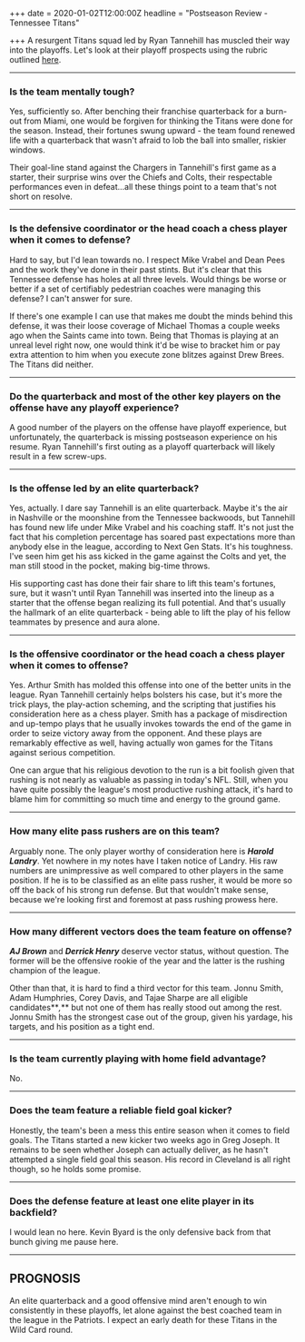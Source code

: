 +++
date = 2020-01-02T12:00:00Z
headline = "Postseason Review - Tennessee Titans"

+++
A resurgent Titans squad led by Ryan Tannehill has muscled their way into the playoffs. Let's look at their playoff prospects using the rubric outlined [here](https://owlpicks.com/posts/postseason-review-team-assessment-rubric/ "Rubric").

***

### Is the team mentally tough?

Yes, sufficiently so. After benching their franchise quarterback for a burn-out from Miami, one would be forgiven for thinking the Titans were done for the season. Instead, their fortunes swung upward - the team found renewed life with a quarterback that wasn't afraid to lob the ball into smaller, riskier windows.

Their goal-line stand against the Chargers in Tannehill's first game as a starter, their surprise wins over the Chiefs and Colts, their respectable performances even in defeat...all these things point to a team that's not short on resolve.

***

### Is the defensive coordinator or the head coach a chess player when it comes to defense?

Hard to say, but I'd lean towards no. I respect Mike Vrabel and Dean Pees and the work they've done in their past stints. But it's clear that this Tennessee defense has holes at all three levels. Would things be worse or better if a set of certifiably pedestrian coaches were managing this defense? I can't answer for sure.

If there's one example I can use that makes me doubt the minds behind this defense, it was their loose coverage of Michael Thomas a couple weeks ago when the Saints came into town. Being that Thomas is playing at an unreal level right now, one would think it'd be wise to bracket him or pay extra attention to him when you execute zone blitzes against Drew Brees. The Titans did neither.

***

### Do the quarterback and most of the other key players on the offense have any playoff experience?

A good number of the players on the offense have playoff experience, but unfortunately, the quarterback is missing postseason experience on his resume. Ryan Tannehill's first outing as a playoff quarterback will likely result in a few screw-ups.

***

### Is the offense led by an elite quarterback?

Yes, actually. I dare say Tannehill is an elite quarterback. Maybe it's the air in Nashville or the moonshine from the Tennessee backwoods, but Tannehill has found new life under Mike Vrabel and his coaching staff. It's not just the fact that his completion percentage has soared past expectations more than anybody else in the league, according to Next Gen Stats. It's his toughness. I've seen him get his ass kicked in the game against the Colts and yet, the man still stood in the pocket, making big-time throws.

His supporting cast has done their fair share to lift this team's fortunes, sure, but it wasn't until Ryan Tannehill was inserted into the lineup as a starter that the offense began realizing its full potential. And that's usually the hallmark of an elite quarterback - being able to lift the play of his fellow teammates by presence and aura alone.

***

### Is the offensive coordinator or the head coach a chess player when it comes to offense?

Yes. Arthur Smith has molded this offense into one of the better units in the league. Ryan Tannehill certainly helps bolsters his case, but it's more the trick plays, the play-action scheming, and the scripting that justifies his consideration here as a chess player. Smith has a package of misdirection and up-tempo plays that he usually invokes towards the end of the game in order to seize victory away from the opponent. And these plays are remarkably effective as well, having actually won games for the Titans against serious competition.

One can argue that his religious devotion to the run is a bit foolish given that rushing is not nearly as valuable as passing in today's NFL. Still, when you have quite possibly the league's most productive rushing attack, it's hard to blame him for committing so much time and energy to the ground game.

***

### How many elite pass rushers are on this team?

Arguably none. The only player worthy of consideration here is **_Harold Landry_**. Yet nowhere in my notes have I taken notice of Landry. His raw numbers are unimpressive as well compared to other players in the same position. If he is to be classified as an elite pass rusher, it would be more so off the back of his strong run defense. But that wouldn't make sense, because we're looking first and foremost at pass rushing prowess here.

***

### How many different vectors does the team feature on offense?

**_AJ Brown_** and **_Derrick Henry_** deserve vector status, without question. The former will be the offensive rookie of the year and the latter is the rushing champion of the league.

Other than that, it is hard to find a third vector for this team. Jonnu Smith, Adam Humphries, Corey Davis, and Tajae Sharpe are all eligible candidates**_,_** but not one of them has really stood out among the rest. Jonnu Smith has the strongest case out of the group, given his yardage, his targets, and his position as a tight end.

***

### Is the team currently playing with home field advantage?

No.

***

### Does the team feature a reliable field goal kicker?

Honestly, the team's been a mess this entire season when it comes to field goals. The Titans started a new kicker two weeks ago in Greg Joseph. It remains to be seen whether Joseph can actually deliver, as he hasn't attempted a single field goal this season. His record in Cleveland is all right though, so he holds some promise.

***

### Does the defense feature at least one elite player in its backfield?

I would lean no here. Kevin Byard is the only defensive back from that bunch giving me pause here.

***

## PROGNOSIS

An elite quarterback and a good offensive mind aren't enough to win consistently in these playoffs, let alone against the best coached team in the league in the Patriots. I expect an early death for these Titans in the Wild Card round.